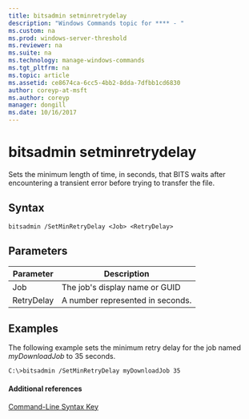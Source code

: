 ```yaml
---
title: bitsadmin setminretrydelay
description: "Windows Commands topic for **** - "
ms.custom: na
ms.prod: windows-server-threshold
ms.reviewer: na
ms.suite: na
ms.technology: manage-windows-commands
ms.tgt_pltfrm: na
ms.topic: article
ms.assetid: ce8674ca-6cc5-4bb2-8dda-7dfbb1cd6830
author: coreyp-at-msft
ms.author: coreyp
manager: dongill
ms.date: 10/16/2017
---
```


# bitsadmin setminretrydelay

Sets the minimum length of time, in seconds, that BITS waits after encountering a transient error before trying to transfer the file.

## Syntax

```
bitsadmin /SetMinRetryDelay <Job> <RetryDelay>
```

## Parameters

|Parameter|Description|
|---------|-----------|
|Job|The job's display name or GUID|
|RetryDelay|A number represented in seconds.|

## <a name="BKMK_examples"></a>Examples

The following example sets the minimum retry delay for the job named *myDownloadJob* to 35 seconds.
```
C:\>bitsadmin /SetMinRetryDelay myDownloadJob 35
```

#### Additional references

[Command-Line Syntax Key](command-line-syntax-key.md)